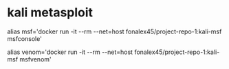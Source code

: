 # kali metasploit

alias msf='docker run -it --rm --net=host fonalex45/project-repo-1:kali-msf msfconsole'

alias venom='docker run -it --rm --net=host fonalex45/project-repo-1:kali-msf msfvenom'